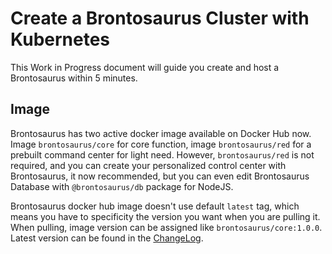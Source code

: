 # Create a Brontosaurus Cluster with Kubernetes

This Work in Progress document will guide you create and host a Brontosaurus within 5 minutes.

## Image

Brontosaurus has two active docker image available on Docker Hub now. Image `brontosaurus/core` for core function, image `brontosaurus/red` for a prebuilt command center for light need. However, `brontosaurus/red` is not required, and you can create your personalized control center with Brontosaurus, it now recommended, but you can even edit Brontosaurus Database with `@brontosaurus/db` package for NodeJS.

Brontosaurus docker hub image doesn't use default `latest` tag, which means you have to specificity the version you want when you are pulling it. When pulling, image version can be assigned like `brontosaurus/core:1.0.0`. Latest version can be found in the [ChangeLog](/docs/change-log.md).
